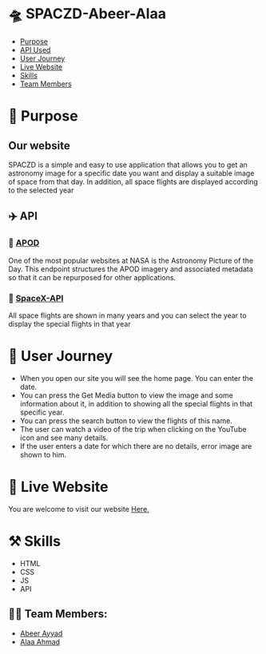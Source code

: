 # 🛸 SPACZD-Abeer-Alaa

- [Purpose](#purpose)
- [API Used](#API)
- [User Journey](#user-journey)
- [Live Website](#live-website)
- [Skills](#skills)
- [Team Members](#team)

# :pushpin: Purpose <span id='purpose'></span>

## Our website

SPACZD is a simple and easy to use application that allows you to get an astronomy image for a specific date you want and display a suitable image of space from that day. In addition, all space flights are displayed according to the selected year

## ✈️ API <span id='API'></span>

### :satellite: [APOD](https://github.com/nasa/apod-api)

One of the most popular websites at NASA is the Astronomy Picture of the Day. This endpoint structures the APOD imagery and associated metadata so that it can be repurposed for other applications.


### :satellite: [SpaceX-API](https://github.com/r-spacex/SpaceX-API)
All space flights are shown in many years and you can select the year to display the special flights in that year


# :book: User Journey <span id='user-journey'></span>

- When you open our site you will see the home page. You can enter the date.
- You can press the Get Media button to view the image and some information about it, in addition to showing all the special flights in that specific year.
- You can press the search button to view the flights of this name.
- The user can watch a video of the trip when clicking on the YouTube icon and see many details.
- If the user enters a date for which there are no details, error image are shown to him.

# :link: Live Website <span id='live-website'></span>

You are welcome to visit our website [Here. ](https://gsg-g13.github.io/Abeer-Alaa-API/)


# ⚒️ Skills <span id='skills'></span>
- HTML 
- CSS 
- JS
- API

## 🙌🏼 Team Members:
- [Abeer Ayyad](https://github.com/AbeerAyad)
- [Alaa Ahmad](https://github.com/alaaahmade)

